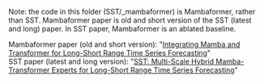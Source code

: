 Note: the code in this folder (SST/_mambaformer) is Mambaformer, rather than SST. Mambaformer paper is old and short version of the SST (latest and long) paper. In SST paper, Mambaformer is an ablated baseline.

Mambaformer paper (old and short version): "[Integrating Mamba and Transformer for Long-Short Range Time Series Forecasting](https://arxiv.org/abs/2404.14757v1)" \
SST paper (latest and long version): "[SST: Multi-Scale Hybrid Mamba-Transformer Experts for Long-Short Range Time Series Forecasting](https://arxiv.org/abs/2404.14757)"
